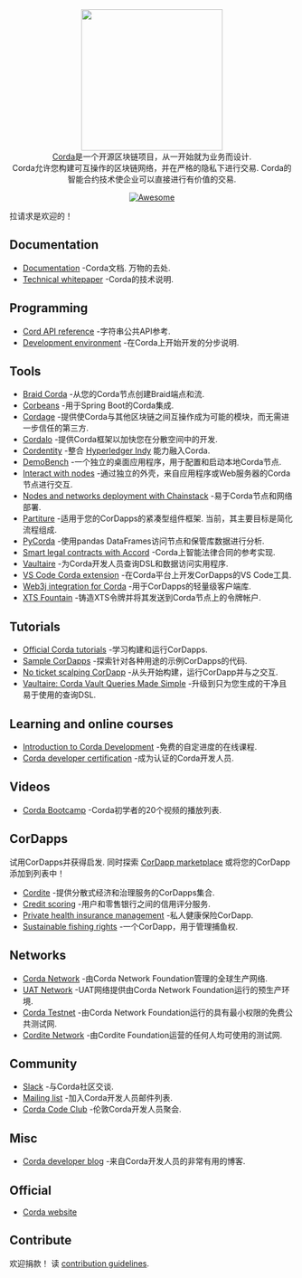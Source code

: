 <div class="github-widget" data-repo="chainstack/awesome-corda"></div>
<script async src="https://pagead2.googlesyndication.com/pagead/js/adsbygoogle.js"></script><ins class="adsbygoogle" style="display:block" data-ad-client="ca-pub-6890694312814945" data-ad-slot="5473692530" data-ad-format="auto"  data-full-width-responsive="true"></ins><script>(adsbygoogle = window.adsbygoogle || []).push({});</script>

<div align="center">
  <a href="https://www.corda.net/"><img width="250px" src="https://raw.githubusercontent.com/chainstack/awesome-corda/master/./project_logo.png">
  </a><br />
  <a href="https://www.corda.net/">Corda</a>是一个开源区块链项目，从一开始就为业务而设计.
  <br />  Corda允许您构建可互操作的区块链网络，并在严格的隐私下进行交易.  Corda的智能合约技术使企业可以直接进行有价值的交易.
  <br />

  [![Awesome](https://awesome.re/badge.svg)](https://awesome.re)
</div>


拉请求是欢迎的！




## Documentation

- [Documentation](https://docs.corda.net/)  -Corda文档.  万物的去处.
- [Technical whitepaper](https://www.r3.com/reports/corda-technical-whitepaper/) -Corda的技术说明.


## Programming

- [Cord API reference](https://docs.corda.net/api/) -字符串公共API参考.
- [Development environment](https://docs.corda.net/getting-set-up.html#set-up-instructions) -在Corda上开始开发的分步说明.

## Tools

- [Braid Corda](https://gitlab.com/bluebank/braid/tree/master/braid-corda) -从您的Corda节点创建Braid端点和流.
- [Corbeans](https://manosbatsis.github.io/corbeans) -用于Spring Boot的Corda集成.
- [Cordage](https://github.com/LayerXcom/cordage) -提供使Corda与其他区块链之间互操作成为可能的模块，而无需进一步信任的第三方.
- [Cordalo](https://github.com/cordalo-ch) -提供Corda框架以加快您在分散空间中的开发.
- [Cordentity](https://github.com/hyperledger-labs/cordentity) -整合 [Hyperledger Indy](https://www.hyperledger.org/projects/hyperledger-indy) 能力融入Corda.
- [DemoBench](https://www.corda.net/demobench/) -一个独立的桌面应用程序，用于配置和启动本地Corda节点.
- [Interact with nodes](https://docs.chainstack.com/operations/corda/tools) -通过独立的外壳，来自应用程序或Web服务器的Corda节点进行交互.
- [Nodes and networks deployment with Chainstack](https://chainstack.com/corda/) -易于Corda节点和网络部署.
- [Partiture](https://manosbatsis.github.io/partiture/)  -适用于您的CorDapps的紧凑型组件框架.  当前，其主要目标是简化流程组成.
- [PyCorda](https://github.com/chainhaus/pycorda) -使用pandas DataFrames访问节点和保管库数据进行分析.
- [Smart legal contracts with Accord](https://www.accordproject.org/news/smart-legal-contracts-on-corda/) -Corda上智能法律合同的参考实现.
- [Vaultaire](https://manosbatsis.github.io/vaultaire/) -为Corda开发人员查询DSL和数据访问实用程序.
- [VS Code Corda extension](https://github.com/corda/vscode-corda) -在Corda平台上开发CorDapps的VS Code工具.
- [Web3j integration for Corda](http://corda.web3j.io/) -用于CorDapps的轻量级客户端库.
- [XTS Fountain](https://cordite.foundation/) -铸造XTS令牌并将其发送到Corda节点上的令牌帐户.

## Tutorials

- [Official Corda tutorials](https://docs.corda.net/tutorials-index.html) -学习构建和运行CorDapps.
- [Sample CorDapps](https://github.com/corda/samples/) -探索针对各种用途的示例CorDapps的代码.
- [No ticket scalping CorDapp](https://docs.chainstack.com/tutorials/no-ticket-scalping-cordapp-on-corda) -从头开始构建，运行CorDapp并与之交互.
- [Vaultaire: Corda Vault Queries Made Simple](https://medium.com/@manosbatsis/vaultaire-corda-vault-queries-made-simple-d13db4147298) -升级到只为您生成的干净且易于使用的查询DSL.


## Learning and online courses

- [Introduction to Corda Development](https://www.udemy.com/course/corda-development/) -免费的自定进度的在线课程.
- [Corda developer certification](https://www.r3.com/training-and-certification/) -成为认证的Corda开发人员.


## Videos

- [Corda Bootcamp](https://www.youtube.com/playlist?list=PLi1PppB3-YrVq5Qy_RM9Qidq0eh-nL11N) -Corda初学者的20个视频的播放列表.


## CorDapps

 试用CorDapps并获得启发.  同时探索 [CorDapp marketplace](https://marketplace.r3.com/) 或将您的CorDapp添加到列表中！

- [Cordite](https://gitlab.com/cordite/cordite) -提供分散式经济和治理服务的CorDapps集合.
- [Credit scoring](https://github.com/rafaelazeredo/creditbank) -用户和零售银行之间的信用评分服务.
- [Private health insurance management](https://github.com/corda-codeclub/marge) -私人健康保险CorDapp.
- [Sustainable fishing rights](https://github.com/joeldudleyr3/olive-oyl) -一个CorDapp，用于管理捕鱼权.

## Networks

- [Corda Network](https://corda.network/) -由Corda Network Foundation管理的全球生产网络.
- [UAT Network](https://corda.network/participation/preprod.html) -UAT网络提供由Corda Network Foundation运行的预生产环境.
- [Corda Testnet](https://docs.corda.net/corda-testnet-intro.html) -由Corda Network Foundation运行的具有最小权限的免费公共测试网.
- [Cordite Network](https://cordite.foundation/) -由Cordite Foundation运营的任何人均可使用的测试网.


## Community

- [Slack](http://slack.corda.net/) -与Corda社区交谈.
- [Mailing list](https://groups.io/g/corda-dev) -加入Corda开发人员邮件列表.
- [Corda Code Club](https://www.meetup.com/Corda-Code-Club/) -伦敦Corda开发人员聚会.


## Misc

- [Corda developer blog](https://lankydan.dev) -来自Corda开发人员的非常有用的博客.


## Official

- [Corda website](https://www.corda.net/)


## Contribute

 欢迎捐款！  读 [contribution guidelines](https://github.com/chainstack/awesome-corda/blob/master/CONTRIBUTING.md).
